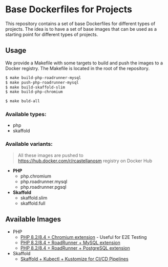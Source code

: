 # Base Dockerfiles for Projects 

This repository contains a set of base Dockerfiles for different types of projects. The idea is to have a set of base images that can be used as a starting point for different types of projects.

## Usage
We provide a Makefile with some targets to build and push the images to a Docker registry. The Makefile is located in the root of the repository.

```bash
$ make build-php-roadrunner-mysql
$ make push-php-roadrunner-mysql
$ make build-skaffold-slim
$ make build-php-chromium

$ make buld-all
```

### **Available types:**
- php
- skaffold

### **Available variants:**
> All these images are pushed to https://hub.docker.com/r/rcastellanosm registry on Docker Hub

- **PHP**
  - php.chromium
  - php.roadrunner.mysql
  - php.roadrunner.pgsql
- **Skaffold**
  - skaffold.slim
  - skaffold.full

## Available Images
- PHP
  - [PHP 8.2/8.4 + Chromium extension](php/Dockerfile.chromium) - Useful for E2E Testing
  - [PHP 8.2/8.4 + RoadRunner + MySQL extension](php/Dockerfile.roadrunner.mysql)
  - [PHP 8.2/8.4 + RoadRunner + PostgreSQL extension](php/Dockerfile.roadrunner.pgsql)
- Skaffold
  - [Skaffold + Kubectl + Kustomize for CI/CD Pipelines](skaffold/Dockerfile.slim)